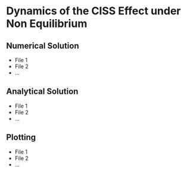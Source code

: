 # Dynamics of the CISS Effect under Non Equilibrium

## Numerical Solution
  * File 1
  * File 2
  * ...

## Analytical Solution
  * File 1
  * File 2
  * ...

## Plotting 
  * File 1
  * File 2
  * ...
